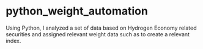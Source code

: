 # python_weight_automation
Using Python, I analyzed a set of data based on Hydrogen Economy related securities and assigned relevant weight data such as to create a relevant index. 
